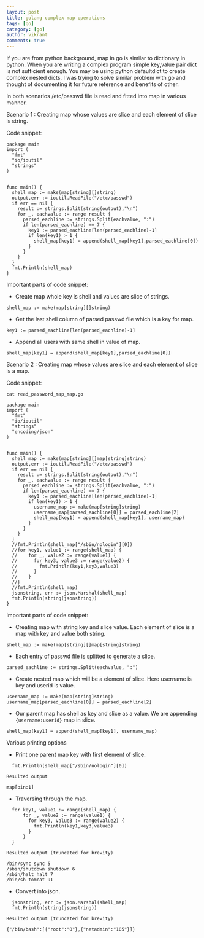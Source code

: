 ```yaml
---
layout: post
title: golang complex map operations
tags: [go]
category: [go]
author: vikrant
comments: true
--- 
```


If you are from python background, map in go is similar to dictionary in python. When you are writing a complex program simple key,value pair dict is not sufficient enough. You may be using python defaultdict to create complex nested dicts. I was trying to solve similar problem with go and thought of documenting it for future reference and benefits of other. 

In both scenarios /etc/passwd file is read and fitted into map in various manner. 

Scenario 1 : Creating map whose values are slice and each element of slice is string. 

Code snippet: 

~~~
package main
import (
  "fmt"
  "io/ioutil"
  "strings"
)


func main() {
  shell_map := make(map[string][]string)
  output,err := ioutil.ReadFile("/etc/passwd")
  if err == nil {
    result := strings.Split(string(output),"\n")
    for _, eachvalue := range result {
      parsed_eachline := strings.Split(eachvalue, ":")
      if len(parsed_eachline) == 7 {
        key1 := parsed_eachline[len(parsed_eachline)-1]
        if len(key1) > 1 {
          shell_map[key1] = append(shell_map[key1],parsed_eachline[0])
        }
      }
    }
  }
  fmt.Println(shell_map)
}
~~~

Important parts of code snippet:

- Create map whole key is shell and values are slice of strings.

~~~
shell_map := make(map[string][]string)
~~~

- Get the last shell column of parsed passwd file which is a key for map.

~~~
key1 := parsed_eachline[len(parsed_eachline)-1]
~~~

- Append all users with same shell in value of map. 

~~~
shell_map[key1] = append(shell_map[key1],parsed_eachline[0])
~~~

Scenario 2 : Creating map whose values are slice and each element of slice is a map.

Code snippet: 

~~~
cat read_password_map_map.go

package main
import (
  "fmt"
  "io/ioutil"
  "strings"
  "encoding/json"
)


func main() {
  shell_map := make(map[string][]map[string]string)
  output,err := ioutil.ReadFile("/etc/passwd")
  if err == nil {
    result := strings.Split(string(output),"\n")
    for _, eachvalue := range result {
      parsed_eachline := strings.Split(eachvalue, ":")
      if len(parsed_eachline) == 7 {
        key1 := parsed_eachline[len(parsed_eachline)-1]
        if len(key1) > 1 {
          username_map := make(map[string]string)
          username_map[parsed_eachline[0]] = parsed_eachline[2]
          shell_map[key1] = append(shell_map[key1], username_map)
        }
      }
    }
  }
  //fmt.Println(shell_map["/sbin/nologin"][0])
  //for key1, value1 := range(shell_map) {
  //    for _, value2 := range(value1) {
  //      for key3, value3 := range(value2) {
  //        fmt.Println(key1,key3,value3)
  //      }
  //    }
  //}
  //fmt.Println(shell_map)
  jsonstring, err := json.Marshal(shell_map)
  fmt.Println(string(jsonstring))
}
~~~

Important parts of code snippet:

- Creating map with string key and slice value. Each element of slice is a map with key and value both string. 

~~~
shell_map := make(map[string][]map[string]string)
~~~

- Each entry of passwd file is splitted to generate a slice. 

~~~
parsed_eachline := strings.Split(eachvalue, ":")
~~~

- Create nested map which will be a element of slice. Here username is key and userid is value.

~~~
username_map := make(map[string]string)
username_map[parsed_eachline[0]] = parsed_eachline[2]
~~~

- Our parent map has shell as key and slice as a value. We are appending `{username:userid}` map in slice.  

~~~
shell_map[key1] = append(shell_map[key1], username_map)
~~~

Various printing options

- Print one parent map key with first element of slice. 

~~~
  fmt.Println(shell_map["/sbin/nologin"][0])

Resulted output

map[bin:1]

~~~

- Traversing through the map. 

~~~
  for key1, value1 := range(shell_map) {
      for _, value2 := range(value1) {
        for key3, value3 := range(value2) {
          fmt.Println(key1,key3,value3)
        }
      }
  }

Resulted output (truncated for brevity)

/bin/sync sync 5
/sbin/shutdown shutdown 6
/sbin/halt halt 7
/bin/sh tomcat 91
~~~ 

- Convert into json.

~~~
  jsonstring, err := json.Marshal(shell_map)
  fmt.Println(string(jsonstring))

Resulted output (truncated for brevity)

{"/bin/bash":[{"root":"0"},{"netadmin":"105"}]}
~~~

